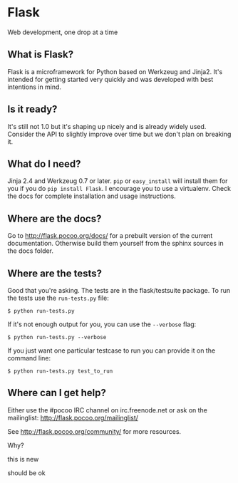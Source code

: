 # Flask

Web development, one drop at a time


## What is Flask?

Flask is a microframework for Python based on Werkzeug
and Jinja2.  It's intended for getting started very quickly
and was developed with best intentions in mind.

## Is it ready?

It's still not 1.0 but it's shaping up nicely and is
already widely used.  Consider the API to slightly
improve over time but we don't plan on breaking it.

## What do I need?

Jinja 2.4 and Werkzeug 0.7 or later.
`pip` or `easy_install` will install them for you if you do
`pip install Flask`. I encourage you to use a virtualenv.
Check the docs for complete installation and usage
instructions.

## Where are the docs?

Go to http://flask.pocoo.org/docs/ for a prebuilt version
of the current documentation.  Otherwise build them yourself
from the sphinx sources in the docs folder.

## Where are the tests?

Good that you're asking.  The tests are in the
flask/testsuite package.  To run the tests use the
`run-tests.py` file:

    $ python run-tests.py

If it's not enough output for you, you can use the
`--verbose` flag:

    $ python run-tests.py --verbose

If you just want one particular testcase to run you can
provide it on the command line:

    $ python run-tests.py test_to_run

## Where can I get help?

Either use the #pocoo IRC channel on irc.freenode.net or
ask on the mailinglist: http://flask.pocoo.org/mailinglist/

See http://flask.pocoo.org/community/ for more resources.

Why?

this is new

should be ok




